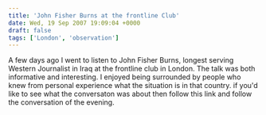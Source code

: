 ```yaml
---
title: 'John Fisher Burns at the frontline Club'
date: Wed, 19 Sep 2007 19:09:04 +0000
draft: false
tags: ['London', 'observation']
---
```


A few days ago I went to listen to John Fisher Burns, longest serving Western Journalist in Iraq at the frontline club in London. The talk was both informative and interesting. I enjoyed being surrounded by people who knew from personal experience what the situation is in that country. if you'd like to see what the conversaton was about then follow this link and follow the conversation of the evening.
